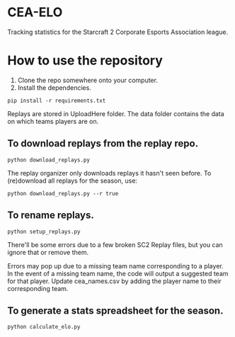 # CEA-ELO
Tracking statistics for the Starcraft 2 Corporate Esports Association league.

# How to use the repository
1. Clone the repo somewhere onto your computer.
2. Install the dependencies.
```
pip install -r requirements.txt 
```

Replays are stored in UploadHere folder. The data folder contains the data on which teams players are on.

## To download replays from the replay repo.
```
python download_replays.py
```
The replay organizer only downloads replays it hasn't seen before. To (re)download all replays for the season, use:
```
python download_replays.py --r true
```

## To rename replays.
```
python setup_replays.py
```
There'll be some errors due to a few broken SC2 Replay files, but you can ignore that or remove them.

Errors may pop up due to a missing team name corresponding to a player.
In the event of a missing team name, the code will output a suggested team for that player. Update cea_names.csv by adding the player name to their corresponding team.

## To generate a stats spreadsheet for the season.
```
python calculate_elo.py
```
